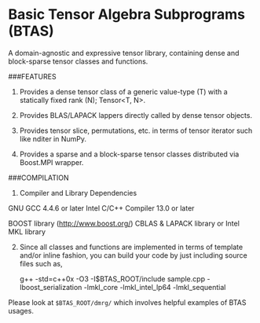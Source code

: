 
Basic Tensor Algebra Subprograms (BTAS)
====

A domain-agnostic and expressive tensor library, containing dense and block-sparse tensor classes and functions.

###FEATURES

1. Provides a dense tensor class of a generic value-type (T) with a statically fixed rank (N); Tensor<T, N>.

2. Provides BLAS/LAPACK lappers directly called by dense tensor objects.

3. Provides tensor slice, permutations, etc. in terms of tensor iterator such like nditer in NumPy.

4. Provides a sparse and a block-sparse tensor classes distributed via Boost.MPI wrapper.

###COMPILATION

1. Compiler and Library Dependencies

GNU GCC 4.4.6 or later
Intel C/C++ Compiler 13.0 or later

BOOST library (<http://www.boost.org/>)
CBLAS & LAPACK library or Intel MKL library

2. Since all classes and functions are implemented in terms of template and/or inline fashion, you can build your code by just including source files such as,

    g++ -std=c++0x -O3 -I$BTAS_ROOT/include sample.cpp -lboost_serialization -lmkl_core -lmkl_intel_lp64 -lmkl_sequential

Please look at `$BTAS_ROOT/dmrg/` which involves helpful examples of BTAS usages.

